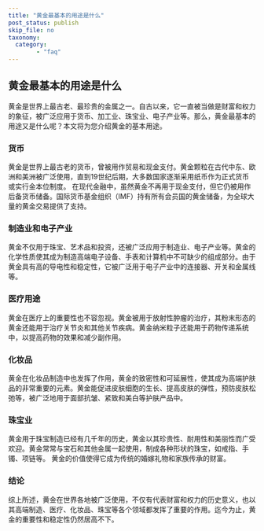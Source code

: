 ```yaml
---
title: "黄金最基本的用途是什么"
post_status: publish
skip_file: no
taxonomy:
  category:
        - "faq"
---
```


## 黄金最基本的用途是什么

黄金是世界上最古老、最珍贵的金属之一。自古以来，它一直被当做是财富和权力的象征，被广泛应用于货币、加工业、珠宝业、电子产业等。那么，黄金最基本的用途又是什么呢？本文将为您介绍黄金的基本用途。

### 货币

黄金是世界上最古老的货币，曾被用作贸易和现金支付。黄金颗粒在古代中东、欧洲和美洲被广泛使用，直到19世纪后期，大多数国家逐渐采用纸币作为正式货币或实行金本位制度。 在现代金融中，虽然黄金不再用于现金支付，但它仍被用作后备货币储备。国际货币基金组织（IMF）持有所有会员国的黄金储备，为全球大量的黄金交易提供了支持。

### 制造业和电子产业

黄金不仅用于珠宝、艺术品和投资，还被广泛应用于制造业、电子产业等。黄金的化学性质使其成为制造高端电子设备、手表和计算机中不可缺少的组成部分。由于黄金具有高的导电性和稳定性，它被广泛用于电子产业中的连接器、开关和金属线等。

### 医疗用途

黄金在医疗上的重要性也不容忽视。黄金被用于放射性肿瘤的治疗，其粉末形态的黄金还能用于治疗关节炎和其他关节疾病。黄金纳米粒子还能用于药物传递系统中，以提高药物的效果和减少副作用。

### 化妆品

黄金在化妆品制造中也发挥了作用，黄金的致密性和可延展性，使其成为高端护肤品的非常重要的元素。黄金能促进皮肤细胞的生长、提高皮肤的弹性，预防皮肤松弛等，被广泛地用于面部抗皱、紧致和美白等护肤产品中。

### 珠宝业

黄金用于珠宝制造已经有几千年的历史，黄金以其珍贵性、耐用性和美丽性而广受欢迎。黄金常常与宝石和其他金属一起使用，制成各种形状的珠宝，如戒指、手镯、项链等。 黄金的价值使得它成为传统的婚嫁礼物和家族传承的财富。

### 结论

综上所述，黄金在世界各地被广泛使用，不仅有代表财富和权力的历史意义，也以其高端制造、医疗、化妆品、珠宝等各个领域都发挥了重要的作用。迄今为止，黄金的重要性和稳定性仍然居高不下。
